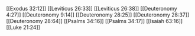 [[Exodus 32:12]]
[[Leviticus 26:33]]
[[Leviticus 26:38]]
[[Deuteronomy 4:27]]
[[Deuteronomy 9:14]]
[[Deuteronomy 28:25]]
[[Deuteronomy 28:37]]
[[Deuteronomy 28:64]]
[[Psalms 34:16]]
[[Psalms 34:17]]
[[Isaiah 63:16]]
[[Luke 21:24]]
